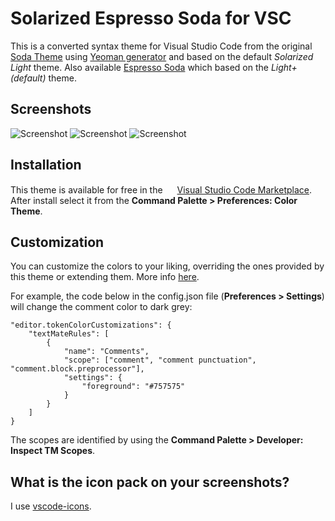 # Solarized Espresso Soda for VSC

This is a converted syntax theme for Visual Studio Code from 
the original [Soda Theme](https://github.com/buymeasoda/soda-theme) 
using [Yeoman generator](https://github.com/Microsoft/vscode-docs/blob/0.9.0/release-notes/latest.md#yo-code---streamlined-customizations-for-vs-code) and based on the default *Solarized Light* theme. Also available [Espresso Soda](https://marketplace.visualstudio.com/items?itemName=brofox86.theme-espresso-soda-light) which based on the *Light+ (default)* theme.

## Screenshots

![Screenshot](https://github.com/BroFox86/theme-espresso-soda-solarized/raw/master/screenshots/screenshot_01.png)
![Screenshot](https://github.com/BroFox86/theme-espresso-soda-solarized/raw/master/screenshots/screenshot_02.png)
![Screenshot](https://github.com/BroFox86/theme-espresso-soda-solarized/raw/master/screenshots/screenshot_03.png)

## Installation

This theme is available for free in the <img src="https://marketplace.visualstudio.com/favicon.ico" width=15 height=15/> [Visual Studio Code Marketplace](https://marketplace.visualstudio.com/items?itemName=brofox86.theme-espresso-soda-solarized). After install select it from the **Command Palette > Preferences: Color Theme**.

## Customization

You can customize the colors to your liking, overriding the ones provided by this theme or extending them. 
More info [here](https://code.visualstudio.com/docs/getstarted/theme-color-reference). 

For example, the code below in the config.json file (**Preferences > Settings**) will change the comment color to dark grey:

```
"editor.tokenColorCustomizations": {
    "textMateRules": [
        {
            "name": "Comments",
            "scope": ["comment", "comment punctuation", "comment.block.preprocessor"],
            "settings": {
                "foreground": "#757575"
            }
        }
    ]
}
```

The scopes are identified by using the **Command Palette > Developer: Inspect TM Scopes**. 

## What is the icon pack on your screenshots?

I use [vscode-icons](https://marketplace.visualstudio.com/items?itemName=robertohuertasm.vscode-icons).
